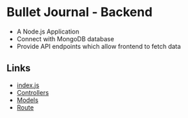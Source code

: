 # Bullet Journal - Backend
- A Node.js Application
- Connect with MongoDB database
- Provide API endpoints which allow frontend to fetch data

## Links
- [index.js](api/index.js)
- [Controllers](controller)
- [Models](model)
- [Route](route)


